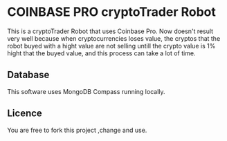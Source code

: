 # COINBASE PRO cryptoTrader Robot

This is a cryptoTrader Robot that uses Coinbase Pro. Now doesn't result very well because when cryptocurrencies loses value, the cryptos that the robot buyed with a hight value are not selling untill the crypto value is 1% hight that the buyed value, and this process can take a lot of time.

## Database
This software uses MongoDB Compass running locally.

## Licence
You are free to fork this project ,change and use.
